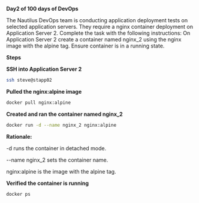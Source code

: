 **Day2 of 100 days of DevOps**

The Nautilus DevOps team is conducting application deployment tests on selected application servers. They require a nginx container deployment on Application Server 2. Complete the task with the following instructions: On Application Server 2 create a container named nginx_2 using the nginx image with the alpine tag. Ensure container is in a running state.

**Steps**

**SSH into Application Server 2**

```bash
ssh steve@stapp02
```

**Pulled the nginx:alpine image**
```bash
docker pull nginx:alpine
```

**Created and ran the container named nginx_2**
```bash
docker run -d --name nginx_2 nginx:alpine
```
**Rationale:**

-d runs the container in detached mode.

--name nginx_2 sets the container name.

nginx:alpine is the image with the alpine tag.

**Verified the container is running**
```bash
docker ps
```
